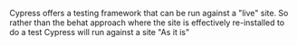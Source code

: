 Cypress offers a testing framework that can be run against a "live" site. So rather than the behat approach where the site is effectively re-installed to do a test Cypress will run against a site "As it is"
